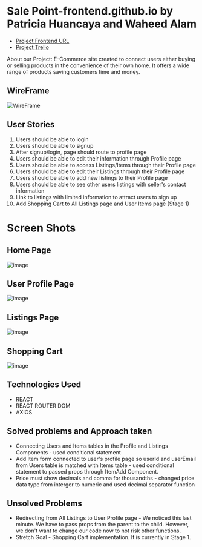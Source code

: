 # Sale Point-frontend.github.io by Patricia Huancaya and Waheed Alam

* [Project Frontend URL](https://github.com/Mepkaz01/Project3-backend.github.io)
* [Project Trello](https://trello.com/b/bM7PSAan/c4g-my-sale-point-app)

About our Project: E-Commerce site created to connect users either buying or selling products in the convenience of their own home. It offers a wide range of products saving customers time and money. 

## WireFrame

![WireFrame](https://user-images.githubusercontent.com/82845234/122683358-9b104380-d1cc-11eb-8aab-2f308e1800e0.png)


## User Stories

1. Users should be able to login 
2. Users should be able to signup
3. After signup/login, page should route to profile page
4. Users should be able to edit their information through Profile page
5. Users should be able to access Listings/Items through their Profile page
6. Users should be able to edit their Listings through their Profile page
7. Users should be able to add new listings to their Profile page
8. Users should be able to see other users listings with seller's contact information
9. Link to listings with limited information to attract users to sign up
10. Add Shopping Cart to All Listings page and User Items page (Stage 1)

# Screen Shots

## Home Page
![image](https://user-images.githubusercontent.com/82845234/122779931-593ed600-d27c-11eb-800b-6e335af0cba2.png)

## User Profile Page
![image](https://user-images.githubusercontent.com/82845234/122779959-5fcd4d80-d27c-11eb-87fb-aebbaa72a1cc.png)

## Listings Page
![image](https://user-images.githubusercontent.com/82845234/122780613-ff8adb80-d27c-11eb-92c3-0b9220de72c3.png)

## Shopping Cart
![image](https://user-images.githubusercontent.com/82845234/122779980-652a9800-d27c-11eb-9b64-ba3c06301b33.png)


## Technologies Used

* REACT
* REACT ROUTER DOM
* AXIOS

## Solved problems and Approach taken

* Connecting Users and Items tables in the Profile and Listings Components - used conditional statement
* Add Item form connected to user's profile page so userId and userEmail from Users table is matched with Items table - used conditional statement to passed props
  through ItemAdd Component.
* Price must show decimals and comma for thousandths - changed price data type from interger to numeric and used decimal separator function


## Unsolved Problems

* Redirecting from All Listings to User Profile page - We noticed this last minute. We have to pass props from the parent to the child. However, we don't want to change our code now to not risk other functions. 
* Stretch Goal - Shopping Cart implementation. It is currently in Stage 1. 
